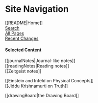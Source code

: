 # Site Navigation

[[README|Home]]  
[Search](/search.html)  
[All Pages](/all-pages.html)  
[Recent Changes](/recent-pages.html)   
#### Selected Content

[[journalNotes|Journal-like notes]]  
[[readingNotes|Reading notes]]  
[[Zeitgeist notes]]  

[[Einstein and Infeld on Physical Concepts]]  
[[Jiddu Krishnamurti on Truth]]  

[[drawingBoard|the Drawing Board]]  



